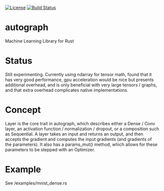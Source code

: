 [![License](https://img.shields.io/badge/license-MIT-blue.svg)](https://github.com/charles-r-earp/autograph/LICENSE)
[![Build Status](https://api.travis-ci.com/charles-r-earp/autograph.svg?branch=master)](https://travis-ci.com/charles-r-earp/autograph)

# autograph
Machine Learning Library for Rust

# Status
Still experimenting. Currently using ndarray for tensor math, found that it has very good performance, gpu acceleration would be nice but presents additional overhead, and is only beneficial with very large tensors / graphs, and that extra overhead complicates native implementations. 

# Concept
Layer is the core trait in autograph, which describes either a Dense / Conv layer, an activation function / normalization / dropout, or a composition such as Sequential. A layer takes an input and returns an output, and then accepts the gradient and computes the input gradients (and gradients of the parameters). It also has a params_mut() method, which allows for these parameters to be stepped with an Optimizer. 

# Example
See /examples/mnist_dense.rs

